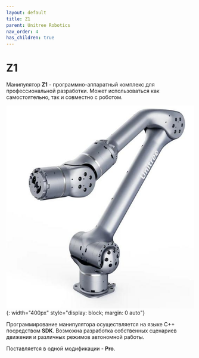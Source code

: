 ```yaml
---
layout: default
title: Z1
parent: Unitree Robotics
nav_order: 4
has_children: true
---
```


# Z1


Манипулятор **Z1** - программно-аппаратный комплекс для профессиональной разработки. Может использоваться как самостоятельно, так и совместно с роботом.

![z1](/assets/images/z1.jpg){: width="400px" style="display: block; margin: 0 auto"}

Программирование манипулятора осуществляется на языке С++ посредством **SDK**. Возможна разработка собственных сценариев движения и различных режимов автономной работы. 


Поставляется в одной модификации - **Pro**.







